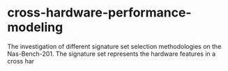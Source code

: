 # cross-hardware-performance-modeling
The investigation of different signature set selection methodologies on the Nas-Bench-201. The signature set represents the hardware features in a cross har
